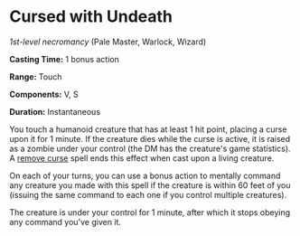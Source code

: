 # Cursed with Undeath
*1st-level necromancy* (Pale Master, Warlock, Wizard)

**Casting Time:** 1 bonus action

**Range:** Touch

**Components:** V, S

**Duration:** Instantaneous

You touch a humanoid creature that has at least 1 hit point, placing a curse upon it for 1 minute. If the creature dies while the curse is active, it is raised as a zombie under your control (the DM has the creature's game statistics). A [remove curse](/Magic/Spells/remove-curse.md) spell ends this effect when cast upon a living creature. 

On each of your turns, you can use a bonus action to mentally command any creature you made with this spell if the creature is within 60 feet of you (issuing the same command to each one if you control multiple creatures).

The creature is under your control for 1 minute, after which it stops obeying any command you've given it.
